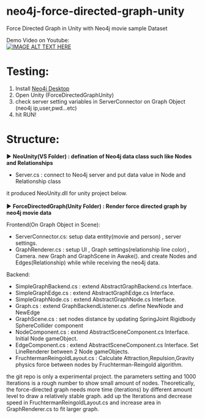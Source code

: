 # neo4j-force-directed-graph-unity
Force Directed Graph in Unity with Neo4j movie sample Dataset

Demo Video on Youtube:</br> 
[![IMAGE ALT TEXT HERE](http://img.youtube.com/vi/BsKlX69fbvc/0.jpg)](http://www.youtube.com/watch?v=BsKlX69fbvc)


# Testing:

1. Install [Neo4j Desktop](https://neo4j.com/download/)
2. Open Unity (ForceDirectedGraphUnity)
3. check server setting variables in ServerConnector on Graph Object (neo4j ip,user,pwd...etc)
4. hit RUN!


# Structure:

► <b>NeoUnity(VS Folder) : defination of Neo4j data class such like Nodes and Relationships</b></br>
 - Server.cs : connect to Neo4j server and put data value in Node and Relationship class

it produced NeoUnity.dll for unity project below.
</br> </br> 
► <b>ForceDirectedGraph(Unity Folder) : Render force directed graph by neo4j movie data</b></br> 

Frontend(On Graph Object in Scene):
 - ServerConnector.cs: setup data entity(movie and person) , server settings.
 - GraphRenderer.cs  : setup UI , Graph settings(relationship line color) , Camera.
 new Graph and GraphScene in Awake(). and create Nodes and Edges(Relationship) while while receiving the neo4j data.
 
Backend:
 - SimpleGraphBackend.cs : extend AbstractGraphBackend.cs Interface.
 - SimpleGraphEdge.cs : extend AbstractGraphEdge.cs Interface.
 - SimpleGraphNode.cs : extend AbstractGraphNode.cs Interface.
 - Graph.cs : extend GraphBackendListener.cs .define NewNode and NewEdge
 - GraphScene.cs : set nodes distance by updating SpringJoint Rigidbody SphereCollider component 
 - NodeComponent.cs : extend AbstractSceneComponent.cs Interface. Initial Node gameObject.
 - EdgeComponent.cs : extend AbstractSceneComponent.cs Interface. Set LineRenderer between 2 Node gameObjects.
 - FruchtermanReingoldLayout.cs : Calculate Attraction,Repulsion,Gravity physics force between nodes by Fruchterman-Reingold algorithm. 

the git repo is only a experimental project. the parameters setting and 1000 Iterations is a rough number to show small amount of nodes.
Theoretically, the force-directed graph needs more time (iterations) by different amount level to draw a relatively stable graph.
add up the Iterations and decrease speed in FruchtermanReingoldLayout.cs  and increase area in GraphRenderer.cs to fit larger graph. 


